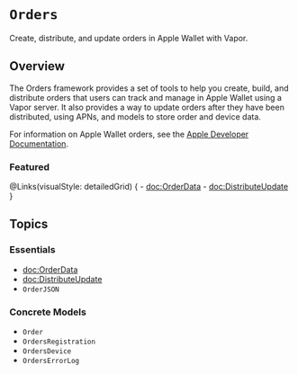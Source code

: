 # ``Orders``

Create, distribute, and update orders in Apple Wallet with Vapor.

## Overview

The Orders framework provides a set of tools to help you create, build, and distribute orders that users can track and manage in Apple Wallet using a Vapor server.
It also provides a way to update orders after they have been distributed, using APNs, and models to store order and device data.

For information on Apple Wallet orders, see the [Apple Developer Documentation](https://developer.apple.com/documentation/walletorders).

### Featured

@Links(visualStyle: detailedGrid) {
    - <doc:OrderData>
    - <doc:DistributeUpdate>
}


## Topics

### Essentials

- <doc:OrderData>
- <doc:DistributeUpdate>
- ``OrderJSON``

### Concrete Models

- ``Order``
- ``OrdersRegistration``
- ``OrdersDevice``
- ``OrdersErrorLog``

